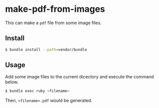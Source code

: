 # make-pdf-from-images

This can make a `pdf` file from some image files.

## Install

``` bash
$ bundle install --path=vendor/bundle
```

## Usage

Add some image files to the current dicectory and execute the command below.

``` bash
$ bundle exec ruby <filename>
```

Then, `<filename>.pdf` would be generated.
